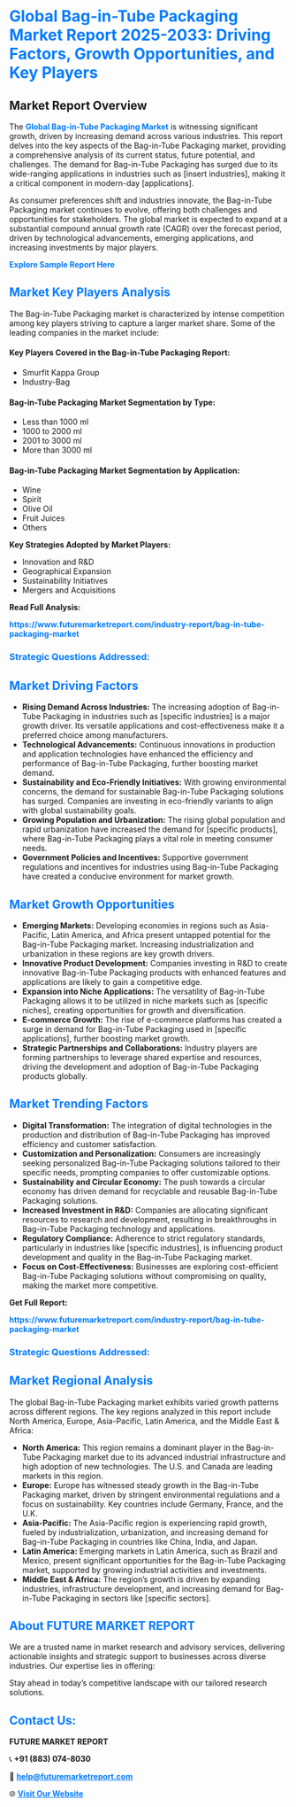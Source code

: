 <h1 style="color: #007BFF;">Global Bag-in-Tube Packaging Market Report 2025-2033: Driving Factors, Growth Opportunities, and Key Players</h1>

<section id="overview">
<h2>Market Report Overview</h2>
<p>The <a href="https://www.futuremarketreport.com/industry-report/bag-in-tube-packaging-market" style="color: #007BFF; text-decoration: none;"><strong>Global Bag-in-Tube Packaging Market</strong></a> is witnessing significant growth, driven by increasing demand across various industries. This report delves into the key aspects of the Bag-in-Tube Packaging market, providing a comprehensive analysis of its current status, future potential, and challenges. The demand for Bag-in-Tube Packaging has surged due to its wide-ranging applications in industries such as [insert industries], making it a critical component in modern-day [applications].</p>
<p>As consumer preferences shift and industries innovate, the Bag-in-Tube Packaging market continues to evolve, offering both challenges and opportunities for stakeholders. The global market is expected to expand at a substantial compound annual growth rate (CAGR) over the forecast period, driven by technological advancements, emerging applications, and increasing investments by major players.</p>
</section>

<section id="overview">
<p><a href="https://www.futuremarketreport.com/request-sample/reportId=54257" style="color: #007BFF; text-decoration: none;"><strong>Explore Sample Report Here</strong></a></p>
</section>

<section id="key-players">
<h2 style="color: #007BFF;">Market Key Players Analysis</h2>
<p>The Bag-in-Tube Packaging market is characterized by intense competition among key players striving to capture a larger market share. Some of the leading companies in the market include:</p>
<h4>Key Players Covered in the Bag-in-Tube Packaging Report:</h4>
<ul><li>Smurfit Kappa Group</li><li>Industry-Bag</li></ul>
<h4>Bag-in-Tube Packaging Market Segmentation by Type:</h4>
<ul><li>Less than 1000 ml</li><li>1000 to 2000 ml</li><li>2001 to 3000 ml</li><li>More than 3000 ml</li></ul>

<h4>Bag-in-Tube Packaging Market Segmentation by Application:</h4>
<ul><li>Wine</li><li>Spirit</li><li>Olive Oil</li><li>Fruit Juices</li><li>Others</li></ul>
<p><strong>Key Strategies Adopted by Market Players:</strong></p>
<ul>
<li>Innovation and R&D</li>
<li>Geographical Expansion</li>
<li>Sustainability Initiatives</li>
<li>Mergers and Acquisitions</li>
</ul>
</section>

<section>
<p><strong>Read Full Analysis: </strong></p><a href="https://www.futuremarketreport.com/industry-report/bag-in-tube-packaging-market" style="color: #007BFF; text-decoration: none;"><strong>https://www.futuremarketreport.com/industry-report/bag-in-tube-packaging-market</strong></a>
<h3 style="color: #007BFF;">Strategic Questions Addressed:</h3>
</section>

<section id="driving-factors">
<h2 style="color: #007BFF;">Market Driving Factors</h2>
<ul>
<li><strong>Rising Demand Across Industries:</strong> The increasing adoption of Bag-in-Tube Packaging in industries such as [specific industries] is a major growth driver. Its versatile applications and cost-effectiveness make it a preferred choice among manufacturers.</li>
<li><strong>Technological Advancements:</strong> Continuous innovations in production and application technologies have enhanced the efficiency and performance of Bag-in-Tube Packaging, further boosting market demand.</li>
<li><strong>Sustainability and Eco-Friendly Initiatives:</strong> With growing environmental concerns, the demand for sustainable Bag-in-Tube Packaging solutions has surged. Companies are investing in eco-friendly variants to align with global sustainability goals.</li>
<li><strong>Growing Population and Urbanization:</strong> The rising global population and rapid urbanization have increased the demand for [specific products], where Bag-in-Tube Packaging plays a vital role in meeting consumer needs.</li>
<li><strong>Government Policies and Incentives:</strong> Supportive government regulations and incentives for industries using Bag-in-Tube Packaging have created a conducive environment for market growth.</li>
</ul>
</section>

<section id="growth-opportunities">
<h2 style="color: #007BFF;">Market Growth Opportunities</h2>
<ul>
<li><strong>Emerging Markets:</strong> Developing economies in regions such as Asia-Pacific, Latin America, and Africa present untapped potential for the Bag-in-Tube Packaging market. Increasing industrialization and urbanization in these regions are key growth drivers.</li>
<li><strong>Innovative Product Development:</strong> Companies investing in R&D to create innovative Bag-in-Tube Packaging products with enhanced features and applications are likely to gain a competitive edge.</li>
<li><strong>Expansion into Niche Applications:</strong> The versatility of Bag-in-Tube Packaging allows it to be utilized in niche markets such as [specific niches], creating opportunities for growth and diversification.</li>
<li><strong>E-commerce Growth:</strong> The rise of e-commerce platforms has created a surge in demand for Bag-in-Tube Packaging used in [specific applications], further boosting market growth.</li>
<li><strong>Strategic Partnerships and Collaborations:</strong> Industry players are forming partnerships to leverage shared expertise and resources, driving the development and adoption of Bag-in-Tube Packaging products globally.</li>
</ul>
</section>

<section id="trending-factors">
<h2 style="color: #007BFF;">Market Trending Factors</h2>
<ul>
<li><strong>Digital Transformation:</strong> The integration of digital technologies in the production and distribution of Bag-in-Tube Packaging has improved efficiency and customer satisfaction.</li>
<li><strong>Customization and Personalization:</strong> Consumers are increasingly seeking personalized Bag-in-Tube Packaging solutions tailored to their specific needs, prompting companies to offer customizable options.</li>
<li><strong>Sustainability and Circular Economy:</strong> The push towards a circular economy has driven demand for recyclable and reusable Bag-in-Tube Packaging solutions.</li>
<li><strong>Increased Investment in R&D:</strong> Companies are allocating significant resources to research and development, resulting in breakthroughs in Bag-in-Tube Packaging technology and applications.</li>
<li><strong>Regulatory Compliance:</strong> Adherence to strict regulatory standards, particularly in industries like [specific industries], is influencing product development and quality in the Bag-in-Tube Packaging market.</li>
<li><strong>Focus on Cost-Effectiveness:</strong> Businesses are exploring cost-efficient Bag-in-Tube Packaging solutions without compromising on quality, making the market more competitive.</li>
</ul>
</section>

<section>
<p><strong>Get Full Report: </strong></p><a href="https://www.futuremarketreport.com/industry-report/bag-in-tube-packaging-market" style="color: #007BFF; text-decoration: none;"><strong>https://www.futuremarketreport.com/industry-report/bag-in-tube-packaging-market</strong></a>
<h3 style="color: #007BFF;">Strategic Questions Addressed:</h3>
</section>


<section id="regional-analysis">
<h2 style="color: #007BFF;">Market Regional Analysis</h2>
<p>The global Bag-in-Tube Packaging market exhibits varied growth patterns across different regions. The key regions analyzed in this report include North America, Europe, Asia-Pacific, Latin America, and the Middle East & Africa:</p>
<ul>
<li><strong>North America:</strong> This region remains a dominant player in the Bag-in-Tube Packaging market due to its advanced industrial infrastructure and high adoption of new technologies. The U.S. and Canada are leading markets in this region.</li>
<li><strong>Europe:</strong> Europe has witnessed steady growth in the Bag-in-Tube Packaging market, driven by stringent environmental regulations and a focus on sustainability. Key countries include Germany, France, and the U.K.</li>
<li><strong>Asia-Pacific:</strong> The Asia-Pacific region is experiencing rapid growth, fueled by industrialization, urbanization, and increasing demand for Bag-in-Tube Packaging in countries like China, India, and Japan.</li>
<li><strong>Latin America:</strong> Emerging markets in Latin America, such as Brazil and Mexico, present significant opportunities for the Bag-in-Tube Packaging market, supported by growing industrial activities and investments.</li>
<li><strong>Middle East & Africa:</strong> The region’s growth is driven by expanding industries, infrastructure development, and increasing demand for Bag-in-Tube Packaging in sectors like [specific sectors].</li>
</ul>
</section>

<footer>
<h2 style="color: #007BFF;">About FUTURE MARKET REPORT</h2>
<p>We are a trusted name in market research and advisory services, delivering actionable insights and strategic support to businesses across diverse industries. Our expertise lies in offering:</p>

<p>Stay ahead in today’s competitive landscape with our tailored research solutions.</p>

<h2 style="color: #007BFF;">Contact Us:</h2>
<p><strong>FUTURE MARKET REPORT</strong></p>
<p>📞 <strong>+91 (883) 074-8030</strong></p>
<p>📧 <strong><a href="mailto:help@futuremarketreport.com" style="color: #007BFF;">help@futuremarketreport.com</a></strong></p>
<p>🌐 <strong><a href="https://www.futuremarketreport.com/" style="color: #007BFF;">Visit Our Website</a></strong></p>
</footer>